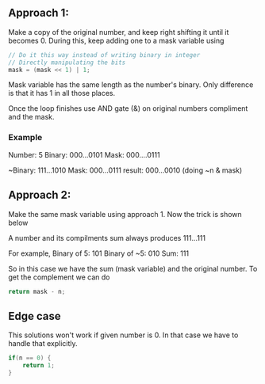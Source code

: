 ## Approach 1:

Make a copy of the original number, and keep right shifting it until it becomes 0. During this, keep adding one to a mask variable using

```cpp
// Do it this way instead of writing binary in integer
// Directly manipulating the bits
mask = (mask << 1) | 1;
```

Mask variable has the same length as the number's binary. Only difference is that it has 1 in all those places.

Once the loop finishes use AND gate (&) on original numbers compliment and the mask.

### Example
Number: 5
Binary: 000...0101
Mask:   000....0111

~Binary: 111...1010
Mask:     000...0111
result:     000...0010 (doing ~n & mask)

## Approach 2:
Make the same mask variable using approach 1. Now the trick is shown below

A number and its compilments sum always produces 111...111

For example,
Binary of 5:   101
Binary of ~5: 010
Sum:             111

So in this case we have the sum (mask variable) and the original number. To get the complement we can do 

```cpp
return mask - n;
```

## Edge case
This solutions won't work if given number is 0. In that case we have to handle that explicitly.
```cpp
if(n == 0) {
    return 1;
}
```
